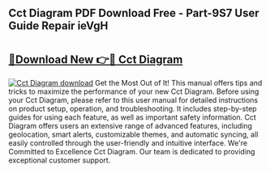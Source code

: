 ## Cct Diagram PDF Download Free - Part-9S7 User Guide Repair ieVgH

# <h2><a href="http://dflbsa.blite.top/?on=Cct+Diagram">🔗Download New 👉🔴 Cct Diagram</a></h2>

[![Cct Diagram download](https://i.imgur.com/lujVjoI.png)](http://dflbsa.blite.top/?on=Cct+Diagram)
Get the Most Out of It! This manual offers tips and tricks to maximize the performance of your new Cct Diagram. Before using your Cct Diagram, please refer to this user manual for detailed instructions on product setup, operation, and troubleshooting. It includes step-by-step guides for using each feature, as well as important safety information. Cct Diagram offers users an extensive range of advanced features, including geolocation, smart alerts, customizable themes, and automatic syncing, all easily controlled through the user-friendly and intuitive interface. We're Committed to Excellence Cct Diagram. Our team is dedicated to providing exceptional customer support.

